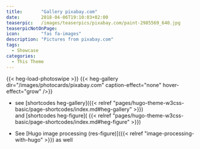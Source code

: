 ```yaml
---
title:       "Gallery pixabay.com"
date:        2018-04-06T19:10:03+02:00
teaserpic:   /images/teaserpics/pixabay.com/paint-2985569_640.jpg
teaserpicNotOnPage:
icon:        "fas fa-images"
description: "Pictures from pixabay.com"
tags:
  - Showcase
categories:
  - This Theme
---
```


{{< heg-load-photoswipe >}}
{{< heg-gallery dir="/images/photocards/pixabay.com" caption-effect="none" hover-effect="grow" />}} 

* see [shortcodes heg-gallery]({{< relref "pages/hugo-theme-w3css-basic/page-shortcodes/index.md#heg-gallery" >}})  
  and [shortcodes heg-figure]( {{< relref "pages/hugo-theme-w3css-basic/page-shortcodes/index.md#heg-figure" >}})   

* See [Hugo image processing (res-figure)]({{< relref "image-processing-with-hugo" >}}) as well
